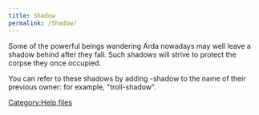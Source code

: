 ```yaml
---
title: Shadow
permalink: /Shadow/
---
```


Some of the powerful beings wandering Arda nowadays may well leave a
shadow behind after they fall. Such shadows will strive to protect the
corpse they once occupied.

You can refer to these shadows by adding -shadow to the name of their
previous owner: for example, "troll-shadow".

[Category:Help files](Category:Help_files "wikilink")